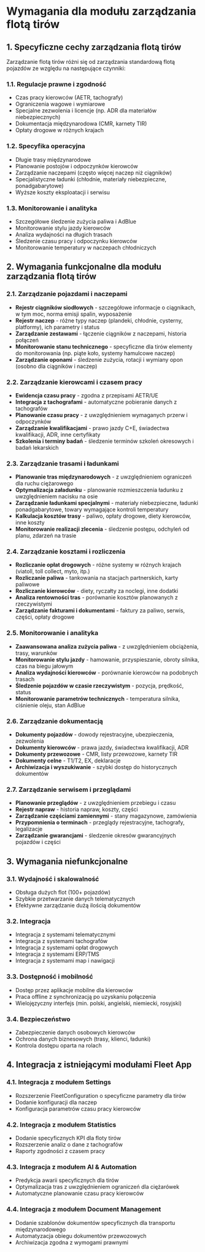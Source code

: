 # Wymagania dla modułu zarządzania flotą tirów

## 1. Specyficzne cechy zarządzania flotą tirów

Zarządzanie flotą tirów różni się od zarządzania standardową flotą pojazdów ze względu na następujące czynniki:

### 1.1. Regulacje prawne i zgodność
- Czas pracy kierowców (AETR, tachografy)
- Ograniczenia wagowe i wymiarowe
- Specjalne zezwolenia i licencje (np. ADR dla materiałów niebezpiecznych)
- Dokumentacja międzynarodowa (CMR, karnety TIR)
- Opłaty drogowe w różnych krajach

### 1.2. Specyfika operacyjna
- Długie trasy międzynarodowe
- Planowanie postojów i odpoczynków kierowców
- Zarządzanie naczepami (często więcej naczep niż ciągników)
- Specjalistyczne ładunki (chłodnie, materiały niebezpieczne, ponadgabarytowe)
- Wyższe koszty eksploatacji i serwisu

### 1.3. Monitorowanie i analityka
- Szczegółowe śledzenie zużycia paliwa i AdBlue
- Monitorowanie stylu jazdy kierowców
- Analiza wydajności na długich trasach
- Śledzenie czasu pracy i odpoczynku kierowców
- Monitorowanie temperatury w naczepach chłodniczych

## 2. Wymagania funkcjonalne dla modułu zarządzania flotą tirów

### 2.1. Zarządzanie pojazdami i naczepami
- **Rejestr ciągników siodłowych** - szczegółowe informacje o ciągnikach, w tym moc, norma emisji spalin, wyposażenie
- **Rejestr naczep** - różne typy naczep (plandeki, chłodnie, cysterny, platformy), ich parametry i status
- **Zarządzanie zestawami** - łączenie ciągników z naczepami, historia połączeń
- **Monitorowanie stanu technicznego** - specyficzne dla tirów elementy do monitorowania (np. piąte koło, systemy hamulcowe naczep)
- **Zarządzanie oponami** - śledzenie zużycia, rotacji i wymiany opon (osobno dla ciągników i naczep)

### 2.2. Zarządzanie kierowcami i czasem pracy
- **Ewidencja czasu pracy** - zgodna z przepisami AETR/UE
- **Integracja z tachografami** - automatyczne pobieranie danych z tachografów
- **Planowanie czasu pracy** - z uwzględnieniem wymaganych przerw i odpoczynków
- **Zarządzanie kwalifikacjami** - prawo jazdy C+E, świadectwa kwalifikacji, ADR, inne certyfikaty
- **Szkolenia i terminy badań** - śledzenie terminów szkoleń okresowych i badań lekarskich

### 2.3. Zarządzanie trasami i ładunkami
- **Planowanie tras międzynarodowych** - z uwzględnieniem ograniczeń dla ruchu ciężarowego
- **Optymalizacja załadunku** - planowanie rozmieszczenia ładunku z uwzględnieniem nacisku na osie
- **Zarządzanie ładunkami specjalnymi** - materiały niebezpieczne, ładunki ponadgabarytowe, towary wymagające kontroli temperatury
- **Kalkulacja kosztów trasy** - paliwo, opłaty drogowe, diety kierowców, inne koszty
- **Monitorowanie realizacji zlecenia** - śledzenie postępu, odchyleń od planu, zdarzeń na trasie

### 2.4. Zarządzanie kosztami i rozliczenia
- **Rozliczanie opłat drogowych** - różne systemy w różnych krajach (viatoll, toll collect, myto, itp.)
- **Rozliczanie paliwa** - tankowania na stacjach partnerskich, karty paliwowe
- **Rozliczanie kierowców** - diety, ryczałty za noclegi, inne dodatki
- **Analiza rentowności tras** - porównanie kosztów planowanych z rzeczywistymi
- **Zarządzanie fakturami i dokumentami** - faktury za paliwo, serwis, części, opłaty drogowe

### 2.5. Monitorowanie i analityka
- **Zaawansowana analiza zużycia paliwa** - z uwzględnieniem obciążenia, trasy, warunków
- **Monitorowanie stylu jazdy** - hamowanie, przyspieszanie, obroty silnika, czas na biegu jałowym
- **Analiza wydajności kierowców** - porównanie kierowców na podobnych trasach
- **Śledzenie pojazdów w czasie rzeczywistym** - pozycja, prędkość, status
- **Monitorowanie parametrów technicznych** - temperatura silnika, ciśnienie oleju, stan AdBlue

### 2.6. Zarządzanie dokumentacją
- **Dokumenty pojazdów** - dowody rejestracyjne, ubezpieczenia, zezwolenia
- **Dokumenty kierowców** - prawa jazdy, świadectwa kwalifikacji, ADR
- **Dokumenty przewozowe** - CMR, listy przewozowe, karnety TIR
- **Dokumenty celne** - T1/T2, EX, deklaracje
- **Archiwizacja i wyszukiwanie** - szybki dostęp do historycznych dokumentów

### 2.7. Zarządzanie serwisem i przeglądami
- **Planowanie przeglądów** - z uwzględnieniem przebiegu i czasu
- **Rejestr napraw** - historia napraw, koszty, części
- **Zarządzanie częściami zamiennymi** - stany magazynowe, zamówienia
- **Przypomnienia o terminach** - przeglądy rejestracyjne, tachografy, legalizacje
- **Zarządzanie gwarancjami** - śledzenie okresów gwarancyjnych pojazdów i części

## 3. Wymagania niefunkcjonalne

### 3.1. Wydajność i skalowalność
- Obsługa dużych flot (100+ pojazdów)
- Szybkie przetwarzanie danych telematycznych
- Efektywne zarządzanie dużą ilością dokumentów

### 3.2. Integracja
- Integracja z systemami telematycznymi
- Integracja z systemami tachografów
- Integracja z systemami opłat drogowych
- Integracja z systemami ERP/TMS
- Integracja z systemami map i nawigacji

### 3.3. Dostępność i mobilność
- Dostęp przez aplikacje mobilne dla kierowców
- Praca offline z synchronizacją po uzyskaniu połączenia
- Wielojęzyczny interfejs (min. polski, angielski, niemiecki, rosyjski)

### 3.4. Bezpieczeństwo
- Zabezpieczenie danych osobowych kierowców
- Ochrona danych biznesowych (trasy, klienci, ładunki)
- Kontrola dostępu oparta na rolach

## 4. Integracja z istniejącymi modułami Fleet App

### 4.1. Integracja z modułem Settings
- Rozszerzenie FleetConfiguration o specyficzne parametry dla tirów
- Dodanie konfiguracji dla naczep
- Konfiguracja parametrów czasu pracy kierowców

### 4.2. Integracja z modułem Statistics
- Dodanie specyficznych KPI dla floty tirów
- Rozszerzenie analiz o dane z tachografów
- Raporty zgodności z czasem pracy

### 4.3. Integracja z modułem AI & Automation
- Predykcja awarii specyficznych dla tirów
- Optymalizacja tras z uwzględnieniem ograniczeń dla ciężarówek
- Automatyczne planowanie czasu pracy kierowców

### 4.4. Integracja z modułem Document Management
- Dodanie szablonów dokumentów specyficznych dla transportu międzynarodowego
- Automatyzacja obiegu dokumentów przewozowych
- Archiwizacja zgodna z wymogami prawnymi
